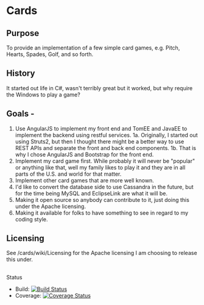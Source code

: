 # Cards

## Purpose
To provide an implementation of a few simple card games, e.g. Pitch, Hearts, Spades, Golf, and so forth.

## History
It started out life in C#, wasn't terribly great but it worked, but why require the Windows to play a game?

## Goals - 
1. Use AngularJS to implement my front end and TomEE and JavaEE to implement the backend using restful services.
1a. Originally, I started out using Struts2, but then I thought there might be a better way to use REST APIs and separate the front and back end components.
1b. That is why I chose AngularJS and Bootstrap for the front end.
2. Implement my card game first.  While probably it will never be "popular" or anything like that, well my family likes to play it and they are in all parts of the U.S. and world for that matter.
3. Implement other card games that are more well known.
4. I'd like to convert the database side to use Cassandra in the future, but for the time being MySQL and EclipseLink are what it will be.
5. Making it open source so anybody can contribute to it, just doing this under the Apache licensing.
6. Making it available for folks to have something to see in regard to my coding style.

## Licensing
See /cards/wiki/Licensing for the Apache licensing I am choosing to release this under.  

##
Status
* Build: [![Build Status](https://travis-ci.org/djr4488/cards.svg?branch=master)](https://travis-ci.org/djr4488/cards)
* Coverage: [![Coverage Status](https://coveralls.io/repos/github/djr4488/cards/badge.svg)](https://coveralls.io/github/djr4488/cards)
